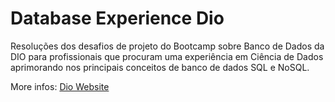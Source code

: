 # Database Experience Dio

Resoluções dos desafios de projeto do Bootcamp sobre Banco de Dados da DIO para profissionais que procuram uma experiência em Ciência de Dados 
aprimorando nos principais conceitos de banco de dados SQL e NoSQL. 

More infos: [Dio Website](https://www.dio.me/en)
